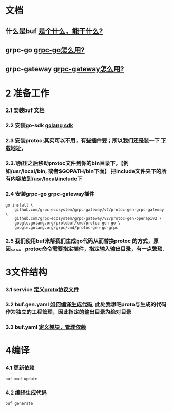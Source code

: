 # 文档
## 什么是buf [是个什么，能干什么?](https://docs.buf.build/introduction)
## grpc-go [grpc-go怎么用?](https://grpc.io/docs/languages/go/quickstart/)
## grpc-gateway [grpc-gateway怎么用?](https://github.com/grpc-ecosystem/grpc-gateway)

# 2 准备工作  
### 2.1 安装buf [文档](https://docs.buf.build/installation)  
### 2.2 安装go-sdk [golang sdk](https://golang.org/dl/)  
### 2.3 安装protoc;其实可以不用，有些插件要；所以我们还是装一下 [下载地址](https://github.com/protocolbuffers/protobuf/releases)，
### 2.3.1解压之后移动protoc文件到你的bin目录下，【例如/usr/local/bin, 或者$GOPATH/bin下面】 把include文件夹下的所有内容放到/usr/local/include下
### 2.4 安装grpc-go grpc-gateway插件
```
go install \
    github.com/grpc-ecosystem/grpc-gateway/v2/protoc-gen-grpc-gateway \
    github.com/grpc-ecosystem/grpc-gateway/v2/protoc-gen-openapiv2 \
    google.golang.org/protobuf/cmd/protoc-gen-go \
    google.golang.org/grpc/cmd/protoc-gen-go-grpc  
```

### 2.5 我们使用buf来帮我们生成go代码从而替换protoc 的方式，原因。。。。  protoc命令需要指定插件，指定输入输出目录，有一点繁琐. 

# 3文件结构
### 3.1 service [定义proto协议文件](https://github.com/hardstifler/buf_demo/tree/dev/service)
### 3.2 buf.gen.yaml [如何编译生成代码](https://github.com/hardstifler/buf_demo/blob/dev/buf.gen.yaml), 此处我想吧proto与生成的代码作为独立的工程管理，因此指定的输出目录为绝对目录
### 3.3 buf.yaml [定义模块，管理依赖](https://github.com/hardstifler/buf_demo/blob/dev/buf.yaml)

# 4编译
### 4.1 更新依赖
```
buf mod update
```
### 4.2 编译生成代码
```
buf generate
```

